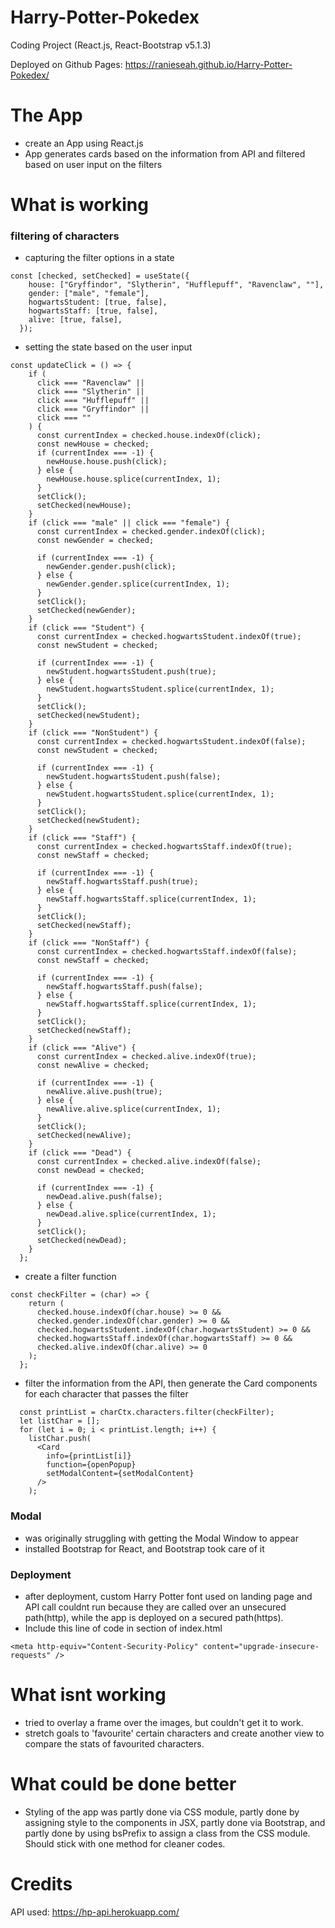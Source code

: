 # Harry-Potter-Pokedex
Coding Project (React.js, React-Bootstrap v5.1.3)

Deployed on Github Pages: https://ranieseah.github.io/Harry-Potter-Pokedex/

# The App
- create an App using React.js
- App generates cards based on the information from API and filtered based on user input on the filters

# What is working
### filtering of characters
- capturing the filter options in a state
```
const [checked, setChecked] = useState({
    house: ["Gryffindor", "Slytherin", "Hufflepuff", "Ravenclaw", ""],
    gender: ["male", "female"],
    hogwartsStudent: [true, false],
    hogwartsStaff: [true, false],
    alive: [true, false],
  });
```
- setting the state based on the user input
```
const updateClick = () => {
    if (
      click === "Ravenclaw" ||
      click === "Slytherin" ||
      click === "Hufflepuff" ||
      click === "Gryffindor" ||
      click === ""
    ) {
      const currentIndex = checked.house.indexOf(click);
      const newHouse = checked;
      if (currentIndex === -1) {
        newHouse.house.push(click);
      } else {
        newHouse.house.splice(currentIndex, 1);
      }
      setClick();
      setChecked(newHouse);
    }
    if (click === "male" || click === "female") {
      const currentIndex = checked.gender.indexOf(click);
      const newGender = checked;

      if (currentIndex === -1) {
        newGender.gender.push(click);
      } else {
        newGender.gender.splice(currentIndex, 1);
      }
      setClick();
      setChecked(newGender);
    }
    if (click === "Student") {
      const currentIndex = checked.hogwartsStudent.indexOf(true);
      const newStudent = checked;

      if (currentIndex === -1) {
        newStudent.hogwartsStudent.push(true);
      } else {
        newStudent.hogwartsStudent.splice(currentIndex, 1);
      }
      setClick();
      setChecked(newStudent);
    }
    if (click === "NonStudent") {
      const currentIndex = checked.hogwartsStudent.indexOf(false);
      const newStudent = checked;

      if (currentIndex === -1) {
        newStudent.hogwartsStudent.push(false);
      } else {
        newStudent.hogwartsStudent.splice(currentIndex, 1);
      }
      setClick();
      setChecked(newStudent);
    }
    if (click === "Staff") {
      const currentIndex = checked.hogwartsStaff.indexOf(true);
      const newStaff = checked;

      if (currentIndex === -1) {
        newStaff.hogwartsStaff.push(true);
      } else {
        newStaff.hogwartsStaff.splice(currentIndex, 1);
      }
      setClick();
      setChecked(newStaff);
    }
    if (click === "NonStaff") {
      const currentIndex = checked.hogwartsStaff.indexOf(false);
      const newStaff = checked;

      if (currentIndex === -1) {
        newStaff.hogwartsStaff.push(false);
      } else {
        newStaff.hogwartsStaff.splice(currentIndex, 1);
      }
      setClick();
      setChecked(newStaff);
    }
    if (click === "Alive") {
      const currentIndex = checked.alive.indexOf(true);
      const newAlive = checked;

      if (currentIndex === -1) {
        newAlive.alive.push(true);
      } else {
        newAlive.alive.splice(currentIndex, 1);
      }
      setClick();
      setChecked(newAlive);
    }
    if (click === "Dead") {
      const currentIndex = checked.alive.indexOf(false);
      const newDead = checked;

      if (currentIndex === -1) {
        newDead.alive.push(false);
      } else {
        newDead.alive.splice(currentIndex, 1);
      }
      setClick();
      setChecked(newDead);
    }
  };
 ```
 - create a filter function
```
const checkFilter = (char) => {
    return (
      checked.house.indexOf(char.house) >= 0 &&
      checked.gender.indexOf(char.gender) >= 0 &&
      checked.hogwartsStudent.indexOf(char.hogwartsStudent) >= 0 &&
      checked.hogwartsStaff.indexOf(char.hogwartsStaff) >= 0 &&
      checked.alive.indexOf(char.alive) >= 0
    );
  };
  ```
  - filter the information from the API, then generate the Card components for each character that passes the filter
```
  const printList = charCtx.characters.filter(checkFilter);
  let listChar = [];
  for (let i = 0; i < printList.length; i++) {
    listChar.push(
      <Card
        info={printList[i]}
        function={openPopup}
        setModalContent={setModalContent}
      />
    );
  ```
### Modal
- was originally struggling with getting the Modal Window to appear
- installed Bootstrap for React, and Bootstrap took care of it

### Deployment
- after deployment, custom Harry Potter font used on landing page and API call couldnt run because they are called over an unsecured path(http), while the app is deployed on a secured path(https). 
- Include this line of code in <head> section of index.html
```
<meta http-equiv="Content-Security-Policy" content="upgrade-insecure-requests" />
```

# What isnt working
- tried to overlay a frame over the images, but couldn't get it to work.
- stretch goals to 'favourite' certain characters and create another view to compare the stats of favourited characters.

# What could be done better
- Styling of the app was partly done via CSS module, partly done by assigning style to the components in JSX, partly done via Bootstrap, and partly done by using bsPrefix to assign a class from the CSS module. Should stick with one method for cleaner codes.

# Credits
API used: https://hp-api.herokuapp.com/
